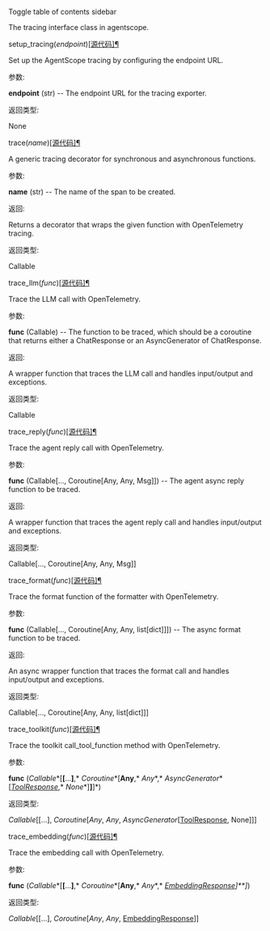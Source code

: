 Toggle table of contents sidebar

The tracing interface class in agentscope.

setup\_tracing(*endpoint*)[\[源代码\]](https://doc.agentscope.io/zh_CN/_modules/agentscope/tracing/_setup.html#setup_tracing)[¶](#agentscope.tracing.setup_tracing "Link to this definition")

Set up the AgentScope tracing by configuring the endpoint URL.

参数:

**endpoint** (str) -- The endpoint URL for the tracing exporter.

返回类型:

None

trace(*name*)[\[源代码\]](https://doc.agentscope.io/zh_CN/_modules/agentscope/tracing/_trace.html#trace)[¶](#agentscope.tracing.trace "Link to this definition")

A generic tracing decorator for synchronous and asynchronous functions.

参数:

**name** (str) -- The name of the span to be created.

返回:

Returns a decorator that wraps the given function with OpenTelemetry tracing.

返回类型:

Callable

trace\_llm(*func*)[\[源代码\]](https://doc.agentscope.io/zh_CN/_modules/agentscope/tracing/_trace.html#trace_llm)[¶](#agentscope.tracing.trace_llm "Link to this definition")

Trace the LLM call with OpenTelemetry.

参数:

**func** (Callable) -- The function to be traced, which should be a coroutine that returns either a ChatResponse or an AsyncGenerator of ChatResponse.

返回:

A wrapper function that traces the LLM call and handles input/output and exceptions.

返回类型:

Callable

trace\_reply(*func*)[\[源代码\]](https://doc.agentscope.io/zh_CN/_modules/agentscope/tracing/_trace.html#trace_reply)[¶](#agentscope.tracing.trace_reply "Link to this definition")

Trace the agent reply call with OpenTelemetry.

参数:

**func** (Callable\[..., Coroutine\[Any, Any, Msg\]\]) -- The agent async reply function to be traced.

返回:

A wrapper function that traces the agent reply call and handles input/output and exceptions.

返回类型:

Callable\[..., Coroutine\[Any, Any, Msg\]\]

trace\_format(*func*)[\[源代码\]](https://doc.agentscope.io/zh_CN/_modules/agentscope/tracing/_trace.html#trace_format)[¶](#agentscope.tracing.trace_format "Link to this definition")

Trace the format function of the formatter with OpenTelemetry.

参数:

**func** (Callable\[..., Coroutine\[Any, Any, list\[dict\]\]\]) -- The async format function to be traced.

返回:

An async wrapper function that traces the format call and handles input/output and exceptions.

返回类型:

Callable\[..., Coroutine\[Any, Any, list\[dict\]\]\]

trace\_toolkit(*func*)[\[源代码\]](https://doc.agentscope.io/zh_CN/_modules/agentscope/tracing/_trace.html#trace_toolkit)[¶](#agentscope.tracing.trace_toolkit "Link to this definition")

Trace the toolkit call\_tool\_function method with OpenTelemetry.

参数:

**func** (*Callable**\[**\[**...**\]**,* *Coroutine**\[**Any**,* *Any**,* *AsyncGenerator**\[*[*ToolResponse*](https://doc.agentscope.io/zh_CN/api/agentscope.tool.html#agentscope.tool.ToolResponse "agentscope.tool.ToolResponse")*,* *None**\]**\]**\]*)

返回类型:

*Callable*\[\[...\], *Coroutine*\[*Any*, *Any*, *AsyncGenerator*\[[ToolResponse](https://doc.agentscope.io/zh_CN/api/agentscope.tool.html#agentscope.tool.ToolResponse "agentscope.tool.ToolResponse"), None\]\]\]

trace\_embedding(*func*)[\[源代码\]](https://doc.agentscope.io/zh_CN/_modules/agentscope/tracing/_trace.html#trace_embedding)[¶](#agentscope.tracing.trace_embedding "Link to this definition")

Trace the embedding call with OpenTelemetry.

参数:

**func** (*Callable**\[**\[**...**\]**,* *Coroutine**\[**Any**,* *Any**,* [*EmbeddingResponse*](https://doc.agentscope.io/zh_CN/api/agentscope.embedding.html#agentscope.embedding.EmbeddingResponse "agentscope.embedding.EmbeddingResponse")*\]**\]*)

返回类型:

*Callable*\[\[...\], *Coroutine*\[*Any*, *Any*, [EmbeddingResponse](https://doc.agentscope.io/zh_CN/api/agentscope.embedding.html#agentscope.embedding.EmbeddingResponse "agentscope.embedding.EmbeddingResponse")\]\]